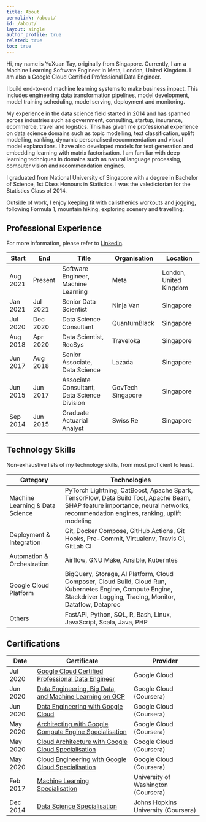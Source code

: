 ```yaml
---
title: About
permalink: /about/
id: /about/
layout: single
author_profile: true
related: true
toc: true
---
```


Hi, my name is YuXuan Tay, originally from Singapore.
Currently, I am a Machine Learning Software Engineer in Meta, London, United Kingdom.
I am also a Google Cloud Certified Professional Data Engineer.

I build end-to-end machine learning systems to make business impact.
This includes engineering data transformation pipelines, model development,
model training scheduling, model serving, deployment and monitoring.

My experience in the data science field started in 2014
and has spanned across industries such as government, consulting,
startup, insurance, ecommerce, travel and logistics.
This has given me professional experience on data science domains
such as topic modelling, text classification, uplift modelling, ranking,
dynamic personalised recommendation and visual model explanations.
I have also developed models for text generation
and embedding learning with matrix factorisation.
I am familiar with deep learning techniques in domains
such as natural language processing, computer vision
and recommendation engines.

I graduated from National University of Singapore with a degree in
Bachelor of Science, 1st Class Honours in Statistics.
I was the valedictorian for the Statistics Class of 2014.

Outside of work, I enjoy keeping fit with calisthenics workouts and jogging,
following Formula 1, mountain hiking, exploring scenery and travelling.

## Professional Experience

For more information, please refer to [LinkedIn][linkedin].

| Start    | End      | Title                                       | Organisation      | Location               |
| -------- | -------- | ------------------------------------------- | ----------------- | ---------------------- |
| Aug 2021 | Present  | Software Engineer, Machine Learning         | Meta              | London, United Kingdom |
| Jan 2021 | Jul 2021 | Senior Data Scientist                       | Ninja Van         | Singapore              |
| Jul 2020 | Dec 2020 | Data Science Consultant                     | QuantumBlack      | Singapore              |
| Aug 2018 | Apr 2020 | Data Scientist, RecSys                      | Traveloka         | Singapore              |
| Jun 2017 | Aug 2018 | Senior Associate, Data Science              | Lazada            | Singapore              |
| Jun 2015 | Jun 2017 | Associate Consultant, Data Science Division | GovTech Singapore | Singapore              |
| Sep 2014 | Jun 2015 | Graduate Actuarial Analyst                  | Swiss Re          | Singapore              |

## Technology Skills

Non-exhaustive lists of my technology skills, from most proficient to least.

| Category                        | Technologies                                                                                                                                                                    |
| ------------------------------- | ------------------------------------------------------------------------------------------------------------------------------------------------------------------------------- |
| Machine Learning & Data Science | PyTorch Lightning, CatBoost, Apache Spark, TensorFlow, Data Build Tool, Apache Beam, SHAP feature importance, neural networks, recommendation engines, ranking, uplift modeling |
| Deployment & Integration        | Git, Docker Compose, GitHub Actions, Git Hooks, Pre-Commit, Virtualenv, Travis CI, GitLab CI                                                                                    |
| Automation & Orchestration      | Airflow, GNU Make, Ansible, Kuberntes                                                                                                                                           |
| Google Cloud Platform           | BigQuery, Storage, AI Platform, Cloud Composer, Cloud Build, Cloud Run, Kubernetes Engine, Compute Engine, Stackdriver Logging, Tracing, Monitor, Dataflow, Dataproc            |
| Others                          | FastAPI, Python, SQL, R, Bash, Linux, JavaScript, Scala, Java, PHP                                                                                                              |

## Certifications

| Date     | Certificate                                                             | Provider                            |
| -------- | ----------------------------------------------------------------------- | ----------------------------------- |
| Jul 2020 | [Google Cloud Certified Professional Data Engineer][pde-gcp]            | Google Cloud                        |
| Jun 2020 | [Data Engineering, Big Data, and Machine Learning on GCP][debdml-gcp]   | Google Cloud (Coursera)             |
| Jun 2020 | [Data Engineering with Google Cloud][de-gcp]                            | Google Cloud (Coursera)             |
| May 2020 | [Architecting with Google Compute Engine Specialisation][architect-gce] | Google Cloud (Coursera)             |
| May 2020 | [Cloud Architecture with Google Cloud Specialisation][architect-gcp]    | Google Cloud (Coursera)             |
| May 2020 | [Cloud Engineering with Google Cloud Specialisation][engineer-gcp]      | Google Cloud (Coursera)             |
| Feb 2017 | [Machine Learning Specialisation][ml-uwash]                             | University of Washington (Coursera) |
| Dec 2014 | [Data Science Specialisation][ds-jhu]                                   | Johns Hopkins University (Coursera) |

[linkedin]: https://linkedin.com/in/yxtay/
[debdml-gcp]: https://www.coursera.org/account/accomplishments/specialization/8C6HRLEGU7UP
[de-gcp]: https://www.coursera.org/account/accomplishments/professional-cert/YALL6NL6Z3Q3
[architect-gce]: https://www.coursera.org/account/accomplishments/specialization/SFEPZZJTKHZN
[architect-gcp]: https://www.coursera.org/account/accomplishments/professional-cert/WQ3YHDAUPLNR
[engineer-gcp]: https://www.coursera.org/account/accomplishments/professional-cert/3YWGSEP6SLR5
[ml-uwash]: https://www.coursera.org/account/accomplishments/specialization/A5XP8XBL4LLH
[ds-jhu]: https://www.coursera.org/account/accomplishments/specialization/7RcZBonkEe
[pde-gcp]: https://www.credential.net/998cc1c0-c0e6-425f-ba95-a5f6a44c08df
